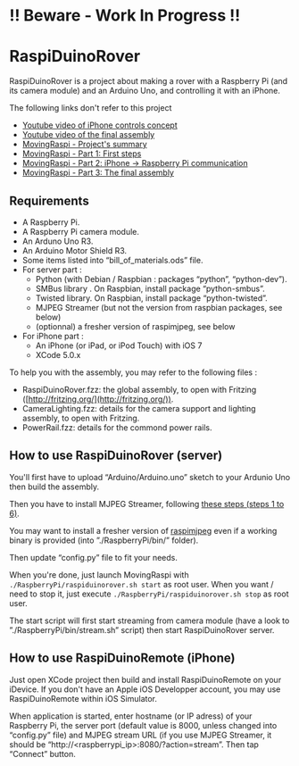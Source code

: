 !! Beware - Work In Progress !!
===============================


RaspiDuinoRover
===============

RaspiDuinoRover is a project about making a rover with a Raspberry Pi (and its camera module) and an Arduino Uno, and controlling it with an iPhone.

The following links don't refer to this project

* [Youtube video of iPhone controls concept](http://www.youtube.com/watch?v=zaB3agbCoIY)
* [Youtube video of the final assembly](http://www.youtube.com/watch?v=nw-39-aKUKc)
* [MovingRaspi - Project's summary](http://goddess-gate.com/projects/en/raspi/movingraspi)
* [MovingRaspi - Part 1: First steps](http://goddess-gate.com/projects/en/raspi/movingraspip01)
* [MovingRaspi - Part 2: iPhone -> Raspberry Pi communication](http://goddess-gate.com/projects/en/raspi/movingraspip02)
* [MovingRaspi - Part 3: The final assembly](http://goddess-gate.com/projects/en/raspi/movingraspip03)


Requirements
------------

* A Raspberry Pi.
* A Raspberry Pi camera module.
* An Arduno Uno R3.
* An Arduino Motor Shield R3.
* Some items listed into “bill_of_materials.ods” file.
* For server part :
	* Python (with Debian / Raspbian : packages “python”, “python-dev”).
	* SMBus library . On Raspbian, install package “python-smbus”.
	* Twisted library. On Raspbian, install package “python-twisted”.
	* MJPEG Streamer (but not the version from raspbian packages, see below)
	* (optionnal) a fresher version of raspimjpeg, see below
* For iPhone part :
	* An iPhone (or iPad, or iPod Touch) with iOS 7
	* XCode 5.0.x

To help you with the assembly, you may refer to the following files :

* RaspiDuinoRover.fzz: the global assembly, to open with Fritzing
  ([http://fritzing.org/](http://fritzing.org/)).
* CameraLighting.fzz: details for the camera support and lighting assembly, to open with Fritzing.
* PowerRail.fzz: details for the commond power rails.


How to use RaspiDuinoRover (server)
-----------------------------------

You'll first have to upload “Arduino/Arduino.uno” sketch to your Ardunio Uno then build the assembly.

Then you have to install MJPEG Streamer, following [these steps (steps 1 to 6)](http://blog.miguelgrinberg.com/post/how-to-build-and-run-mjpg-streamer-on-the-raspberry-pi).

You may want to install a fresher version of [raspimjpeg](http://www.raspberrypi.org/forums/viewtopic.php?t=61771) even if a working binary is provided (into ”./RaspberryPi/bin/” folder).

Then update “config.py” file to fit your needs.

When you're done, just launch MovingRaspi with `./RaspberryPi/raspiduinorover.sh start` as root user. When you want / need to stop it, just execute `./RaspberryPi/raspiduinorover.sh stop` as root user.

The start script will first start streaming from camera module (have a look to ”./RaspberryPi/bin/stream.sh” script) then start RaspiDuinoRover server.


How to use RaspiDuinoRemote (iPhone)
-----------------------------------------

Just open XCode project then build and install RaspiDuinoRemote on your iDevice. If you don't have an Apple iOS Developper account, you may use RaspiDuinoRemote within iOS Simulator.

When application is started, enter hostname (or IP adress) of your Raspberry Pi, the server port (default value is 8000, unless changed into “config.py” file) and MJPEG stream URL (if you use MJPEG Streamer, it should be “http://<raspberrypi_ip>:8080/?action=stream”. Then tap “Connect” button.